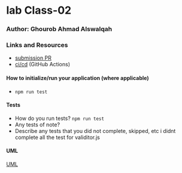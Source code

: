 # lab Class-02


### Author: Ghourob Ahmad Alswalqah
### Links and Resources
- [submission PR]()
- [ci/cd](http://xyz.com) (GitHub Actions)


#### How to initialize/run your application (where applicable)
- `npm run test`
#### Tests
- How do you run tests? `npm run test`
- Any tests of note? 
- Describe any tests that you did not complete, skipped, etc 
i didnt complete all the test for validitor.js 
#### UML
[UML](https://github.com/Goorob-401-advanced-javascript/Class-02/blob/lab2/assests/20200125_142457.jpg)
